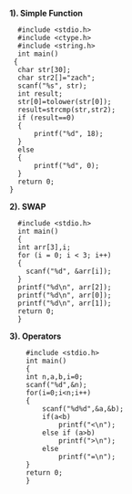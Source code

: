 **1). Simple Function**

      #include <stdio.h>
      #include <ctype.h>
      #include <string.h>
      int main() 
     {
      char str[30];
      char str2[]="zach";
      scanf("%s", str);
      int result;
      str[0]=tolower(str[0]);
      result=strcmp(str,str2);
      if (result==0) 
      {
          printf("%d", 18);
      }
      else
      {
          printf("%d", 0);
      }
      return 0;
    }
**2). SWAP**

      #include <stdio.h>
      int main()
      {
      int arr[3],i;
      for (i = 0; i < 3; i++) 
      {
        scanf("%d", &arr[i]);
      }
      printf("%d\n", arr[2]);
      printf("%d\n", arr[0]);
      printf("%d\n", arr[1]);
      return 0;
      }
 **3). Operators**
 
        #include <stdio.h>
        int main()
        {
        int n,a,b,i=0;
        scanf("%d",&n);
        for(i=0;i<n;i++)
        {
            scanf("%d%d",&a,&b);
            if(a<b)
                printf("<\n");
            else if (a>b)
                printf(">\n");
            else
                printf("=\n");
        }
        return 0;
        }
